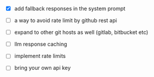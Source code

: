 - [x] add fallback responses in the system prompt 


- [ ] a way to avoid rate limit by github rest api

- [ ] expand to other git hosts as well (gitlab, bitbucket etc)
- [ ] llm response caching
- [ ] implement rate limits


- [ ] bring  your own api key 